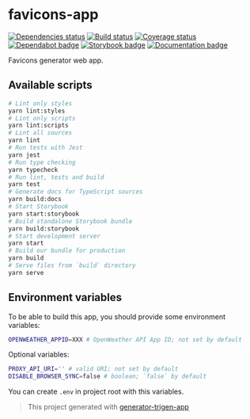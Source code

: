 # favicons-app

[![Dependencies status][deps]][deps-url]
[![Build status][build]][build-url]
[![Coverage status][coverage]][coverage-url]
[![Dependabot badge][dependabot]][dependabot-url]
[![Storybook badge][storybook]][storybook-url]
[![Documentation badge][documentation]][documentation-url]

[deps]: https://david-dm.org/TrigenSoftware/favicons-app.svg
[deps-url]: https://david-dm.org/TrigenSoftware/favicons-app

[build]: http://img.shields.io/travis/com/TrigenSoftware/favicons-app/master.svg
[build-url]: https://travis-ci.com/TrigenSoftware/favicons-app

[coverage]: https://img.shields.io/coveralls/TrigenSoftware/favicons-app.svg
[coverage-url]: https://coveralls.io/r/TrigenSoftware/favicons-app

[dependabot]: https://api.dependabot.com/badges/status?host=github&repo=TrigenSoftware/favicons-app
[dependabot-url]: https://dependabot.com/

[storybook]: https://img.shields.io/badge/UI-Storybook-e94485.svg
[storybook-url]: https://trigensoftware.github.io/favicons-app

[documentation]: https://img.shields.io/badge/API-Documentation-2b7489.svg
[documentation-url]: https://trigensoftware.github.io/favicons-app/docs

Favicons generator web app.

## Available scripts

```bash
# Lint only styles
yarn lint:styles
# Lint only scripts
yarn lint:scripts
# Lint all sources
yarn lint
# Run tests with Jest
yarn jest
# Run type checking
yarn typecheck
# Run lint, tests and build
yarn test
# Generate docs for TypeScript sources
yarn build:docs
# Start Storybook
yarn start:storybook
# Build standalone Storybook bundle
yarn build:storybook
# Start development server
yarn start
# Build our bundle for production
yarn build
# Serve files from `build` directory
yarn serve
```

## Environment variables

To be able to build this app, you should provide some environment variables:

```bash
OPENWEATHER_APPID=XXX # OpenWeather API App ID; not set by default
```

Optional variables:

```bash
PROXY_API_URI='' # valid URI; not set by default
DISABLE_BROWSER_SYNC=false # boolean; `false` by default
```

You can create `.env` in project root with this variables.

> This project generated with [generator-trigen-app](https://www.npmjs.com/package/generator-trigen-app)
